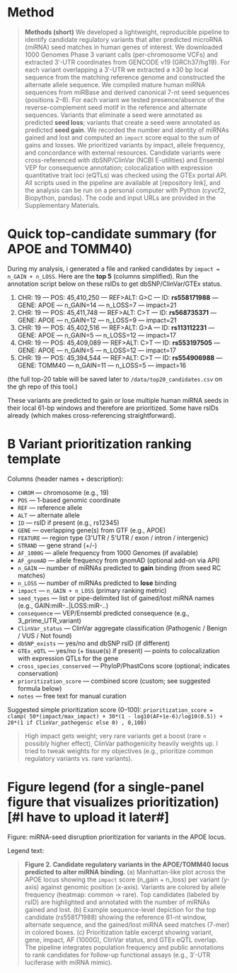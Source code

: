 # Method

> **Methods (short)**
> We developed a lightweight, reproducible pipeline to identify candidate regulatory variants that alter predicted microRNA (miRNA) seed matches in human genes of interest. We downloaded 1000 Genomes Phase 3 variant calls (per-chromosome VCFs) and extracted 3′-UTR coordinates from GENCODE v19 (GRCh37/hg19). For each variant overlapping a 3′-UTR we extracted a ±30 bp local sequence from the matching reference genome and constructed the alternate allele sequence. We compiled mature human miRNA sequences from miRBase and derived canonical 7-nt seed sequences (positions 2–8). For each variant we tested presence/absence of the reverse-complement seed motif in the reference and alternate sequences. Variants that eliminate a seed were annotated as predicted **seed loss**; variants that create a seed were annotated as predicted **seed gain**. We recorded the number and identity of miRNAs gained and lost and computed an `impact` score equal to the sum of gains and losses. We prioritized variants by impact, allele frequency, and concordance with external resources. Candidate variants were cross-referenced with dbSNP/ClinVar (NCBI E-utilities) and Ensembl VEP for consequence annotation; colocalization with expression quantitative trait loci (eQTLs) was checked using the GTEx portal API. All scripts used in the pipeline are available at \[repository link], and the analysis can be run on a personal computer with Python (cyvcf2, Biopython, pandas). The code and input URLs are provided in the Supplementary Materials.

# Quick top-candidate summary (for APOE and TOMM40)

During my analysis, i generated a file and ranked candidates by `impact = n_GAIN + n_LOSS`. Here are the **top 5** (columns simplified). Run the annotation script below on these rsIDs to get dbSNP/ClinVar/GTEx status.

1. CHR: 19 — POS: 45,410,250 — REF>ALT: G>C — ID: **rs558171988** — GENE: APOE — n\_GAIN=14 — n\_LOSS=7 — impact=21
2. CHR: 19 — POS: 45,411,748 — REF>ALT: C>T — ID: **rs568735371** — GENE: APOE — n\_GAIN=12 — n\_LOSS=9 — impact=21
3. CHR: 19 — POS: 45,402,516 — REF>ALT: G>A — ID: **rs113112231** — GENE: APOE — n\_GAIN=5 — n\_LOSS=12 — impact=17
4. CHR: 19 — POS: 45,409,089 — REF>ALT: C>T — ID: **rs553197505** — GENE: APOE — n\_GAIN=5 — n\_LOSS=12 — impact=17
5. CHR: 19 — POS: 45,394,544 — REF>ALT: C>T — ID: **rs554906988** — GENE: TOMM40 — n\_GAIN=11 — n\_LOSS=5 — impact=16

(the full top-20 table will be saved later to `/data/top20_candidates.csv` on the gh repo of this tool.)

These variants are predicted to gain or lose multiple human miRNA seeds in their local 61-bp windows and therefore are prioritized. 
Some have rsIDs already (which makes cross-referencing straightforward).

# B Variant prioritization ranking template

Columns (header names + description):

* `CHROM` — chromosome (e.g., 19)
* `POS` — 1-based genomic coordinate
* `REF` — reference allele
* `ALT` — alternate allele
* `ID` — rsID if present (e.g., rs12345)
* `GENE` — overlapping gene(s) from GTF (e.g., APOE)
* `FEATURE` — region type (3'UTR / 5'UTR / exon / intron / intergenic)
* `STRAND` — gene strand (+/-)
* `AF_1000G` — allele frequency from 1000 Genomes (if available)
* `AF_gnomAD` — allele frequency from gnomAD (optional add-on via API)
* `n_GAIN` — number of miRNAs predicted to **gain** binding (from seed RC matches)
* `n_LOSS` — number of miRNAs predicted to **lose** binding
* `impact` — `n_GAIN + n_LOSS` (primary ranking metric)
* `seed_types` — list or pipe-delimited list of gained/lost miRNA names (e.g., GAIN\:miR-..|LOSS\:miR-..)
* `consequence` — VEP/Ensembl predicted consequence (e.g., 3\_prime\_UTR\_variant)
* `ClinVar_status` — ClinVar aggregate classification (Pathogenic / Benign / VUS / Not found)
* `dbSNP_exists` — yes/no and dbSNP rsID (if different)
* `GTEx_eQTL` — yes/no (+ tissue(s) if present) — points to colocalization with expression QTLs for the gene
* `cross_species_conserved` — PhyloP/PhastCons score (optional; indicates conservation)
* `prioritization_score` — combined score (custom; see suggested formula below)
* `notes` — free text for manual curation

Suggested simple prioritization score (0–100):
`prioritization_score = clamp( 50*(impact/max_impact) + 30*(1 - log10(AF+1e-6)/log10(0.5)) + 20*(1 if ClinVar_pathogenic else 0) , 0,100)`

> High impact gets weight; very rare variants get a boost (rare = possibly higher effect), ClinVar pathogenicity heavily weights up. I tried to tweak weights for my objectives (e.g., prioritize common regulatory variants vs. rare variants).


# Figure legend (for a single-panel figure that visualizes prioritization) [#I have to upload it later#]

Figure: miRNA-seed disruption prioritization for variants in the APOE locus.

Legend text:

> **Figure 2. Candidate regulatory variants in the APOE/TOMM40 locus predicted to alter miRNA binding.** (a) Manhattan-like plot across the APOE locus showing the `impact` score (n\_gain + n\_loss) per variant (y-axis) against genomic position (x-axis). Variants are colored by allele frequency (heatmap: common → rare). Top candidates (labeled by rsID) are highlighted and annotated with the number of miRNAs gained and lost. (b) Example sequence-level depiction for the top candidate (rs558171988) showing the reference 61-nt window, alternate sequence, and the gained/lost miRNA seed matches (7-mer) in colored boxes. (c) Prioritization table excerpt showing variant, gene, impact, AF (1000G), ClinVar status, and GTEx eQTL overlap. The pipeline integrates population frequency and public annotations to rank candidates for follow-up functional assays (e.g., 3′-UTR luciferase with miRNA mimic).


